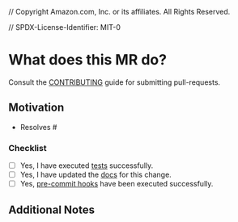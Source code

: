// Copyright Amazon.com, Inc. or its affiliates. All Rights Reserved.

// SPDX-License-Identifier: MIT-0


# What does this MR do?

Consult the [CONTRIBUTING](../CONTRIBUTING.md#contributing-via-merge-requests) guide for submitting pull-requests.

<!-- A brief description of the change being made with this pull request. -->

## Motivation

<!-- Why are you submitting this pull request? -->

- Resolves #<issue-number>

### Checklist

- [ ] Yes, I have executed [tests](../CONTRIBUTING.md) successfully.
- [ ] Yes, I have updated the [docs](../CONTRIBUTING.md) for this change.
- [ ] Yes, [pre-commit hooks](../CONTRIBUTING.md) have been executed successfully.

## Additional Notes

<!-- Anything else we should know when reviewing? -->
